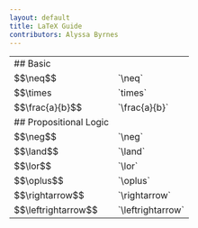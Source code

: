 ```yaml
---
layout: default
title: LaTeX Guide
contributors: Alyssa Byrnes
---
```

<table>    <tr>
        <td> ## Basic
</td>
    </tr>
    <tr>
        <td> $$\neq$$ </td>
        <td> `\neq` 
</td>
    </tr>
    <tr>
        <td> $$\times</td>
        <td> `times`
</td>
    </tr>
    <tr>
        <td> $$\frac{a}{b}$$</td>
        <td> `\frac{a}{b}`
</td>
    </tr>
    <tr>
        <td> ## Propositional Logic
</td>
    </tr>
    <tr>
        <td> $$\neg$$</td>
        <td> `\neg`
</td>
    </tr>
    <tr>
        <td> $$\land$$</td>
        <td> `\land`
</td>
    </tr>
    <tr>
        <td> $$\lor$$</td>
        <td> `\lor`
</td>
    </tr>
    <tr>
        <td> $$\oplus$$</td>
        <td> `\oplus`
</td>
    </tr>
    <tr>
        <td> $$\rightarrow$$</td>
        <td> `\rightarrow`
</td>
    </tr>
    <tr>
        <td> $$\leftrightarrow$$</td>
        <td> `\leftrightarrow`</td>
    </tr>
</table>